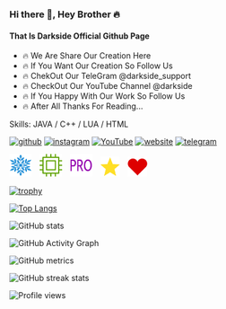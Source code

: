 ### Hi there 👋, Hey Brother 🔥
#### That Is Darkside Official Github Page
- 🔥 We Are Share Our Creation Here
- 🔥 If You Want Our Creation So Follow Us
- 🔥 ChekOut Our TeleGram @darkside_support
- 🔥 CheckOut Our YouTube Channel @darkside
- 🔥 If You Happy With Our Work So Follow Us
- 🔥 After All Thanks For Reading...

Skills: JAVA / C++ / LUA / HTML



[<img src='https://cdn.jsdelivr.net/npm/simple-icons@3.0.1/icons/github.svg' alt='github' height='40'>](https://github.com/darksidetools)  [<img src='https://cdn.jsdelivr.net/npm/simple-icons@3.0.1/icons/instagram.svg' alt='instagram' height='40'>](https://www.instagram.com/@darkside/)  [<img src='https://cdn.jsdelivr.net/npm/simple-icons@3.0.1/icons/youtube.svg' alt='YouTube' height='40'>](https://www.youtube.com/channel/https://youtube.com/channel/UCtj4QZOR-8lgsKKNAvDtXFw)  [<img src='https://cdn.jsdelivr.net/npm/simple-icons@3.0.1/icons/icloud.svg' alt='website' height='40'>](https://darksidevip.online)  [<img src='https://cdn.jsdelivr.net/npm/simple-icons@3.0.1/icons/telegram.svg' alt='telegram' height='40'>](https://t.me/darkside_support)  

<a href='https://archiveprogram.github.com/'><img src='https://raw.githubusercontent.com/acervenky/animated-github-badges/master/assets/acbadge.gif' width='40' height='40'></a> <a href='https://docs.github.com/en/developers'><img src='https://raw.githubusercontent.com/acervenky/animated-github-badges/master/assets/devbadge.gif' width='40' height='40'></a> <a href='https://github.com/pricing'><img src='https://raw.githubusercontent.com/acervenky/animated-github-badges/master/assets/pro.gif' width='40' height='40'></a> <a href='https://stars.github.com/'><img src='https://raw.githubusercontent.com/acervenky/animated-github-badges/master/assets/starbadge.gif' width='35' height='35'></a> <a href='https://docs.github.com/en/github/supporting-the-open-source-community-with-github-sponsors'><img src='https://raw.githubusercontent.com/acervenky/animated-github-badges/master/assets/sponsorbadge.gif' width='35' height='35'></a> 

[![trophy](https://github-profile-trophy.vercel.app/?username=darksidetools)](https://github.com/ryo-ma/github-profile-trophy)

[![Top Langs](https://github-readme-stats.vercel.app/api/top-langs/?username=darksidetools)](https://github.com/anuraghazra/github-readme-stats)

![GitHub stats](https://github-readme-stats.vercel.app/api?username=darksidetools&show_icons=true)  

![GitHub Activity Graph](https://activity-graph.herokuapp.com/graph?username=darksidetools)  

![GitHub metrics](https://metrics.lecoq.io/darksidetools)  

![GitHub streak stats](https://github-readme-streak-stats.herokuapp.com/?user=darksidetools)  

![Profile views](https://gpvc.arturio.dev/darksidetools)  
